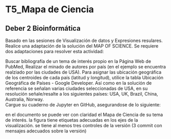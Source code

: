 # T5_Mapa de Ciencia
## Deber 2 Bioinformática
Basado en las sesiones de Visualización de datos y Expresiones resulares. Realice una adaptación de la solución del MAP OF SCIENCE. Se requiere dos adaptaciones para resolver esta actividad:

Buscar bibliografía de un tema de interés propio en la Página Web de PubMed,
Realizar el minado de autores por país (en el ejemplo se encuentra realziado por las ciudades de USA). Para asignar las ubicación geográfica de los centroides de cada país (latitud y longitud), utilice la tabla  Ubicación Geográfica de Países - Google Developer. Así como en la solución de referencia se señalan varias ciudades seleccionadas de USA, en su resolución señale/resalte a los siguientes países: USA, UK, Brazil, China, Australia, Norway.  
Cargue su cuaderno de Jupyter en GitHub, asegurandose de lo siguiente:

en el documento se puede ver con claridad el Mapa de Ciencia de su tema de interés.
la figura tiene etiquetas adecuadas en los ejes de la visualización. 
se tiene al menos tres controles de la versión (3 commit con mensajes adecuados sobre la versión)

